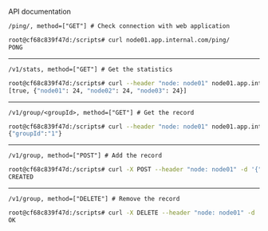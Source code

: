 API documentation

`/ping/, method=["GET"] # Check connection with web application` 

```bash
root@cf68c839f47d:/scripts# curl node01.app.internal.com/ping/
PONG
```
---
`/v1/stats, method=["GET"] # Get the statistics`
```bash
root@cf68c839f47d:/scripts# curl --header "node: node01" node01.app.internal.com/v1/stats  
[true, {"node01": 24, "node02": 24, "node03": 24}]
```
---
`/v1/group/<groupId>, method=["GET"] # Get the record`
```bash
root@cf68c839f47d:/scripts# curl --header "node: node01" node01.app.internal.com/v1/group/1
{"groupId":"1"}
```

---

`/v1/group, method=["POST"] # Add the record`
```bash
root@cf68c839f47d:/scripts# curl -X POST --header "node: node01" -d '{"groupId":"2"}' node01.app.internal.com/v1/group
CREATED
```

---

`/v1/group, method=["DELETE"] # Remove the record`
```bash
root@cf68c839f47d:/scripts# curl -X DELETE --header "node: node01" -d '{"groupId":"2"}' node01.app.internal.com/v1/group
OK
```
